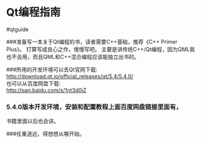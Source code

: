 Qt编程指南
======================
#qtguide

###准备写一本关于Qt编程的书，读者需要C++基础，推荐《C++ Primer Plus》。
打算写成良心之作，慢慢写吧。
主要是讲传统C++/Qt编程，因为QML我也不会用，而且QML和C++混合编程应该能独立出书的。

###所用的开发环境可以去Qt官网下载:      
http://download.qt.io/official_releases/qt/5.4/5.4.0/       
也可以从百度网盘下载:       
http://pan.baidu.com/s/1nt3d0jZ     

### 5.4.0版本开发环境，安装和配置教程上面百度网盘链接里面有，
书籍里面以后也会讲。

###任重道远，得想想从哪开始。